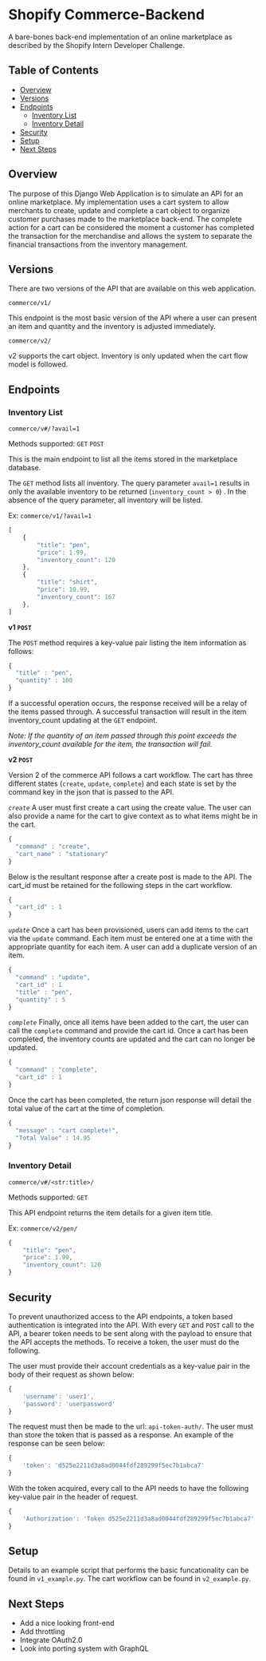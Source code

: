 # Shopify Commerce-Backend
A bare-bones back-end implementation of an online marketplace as described by the Shopify Intern Developer Challenge.

Table of Contents
-----------------

  * [Overview](#overview)
  * [Versions](#versions)
  * [Endpoints](#endpoints)
     * [Inventory List](#inventory-list)
     * [Inventory Detail](#inventory-detail)
   * [Security](#security)
   * [Setup](#setup)
   * [Next Steps](#next-steps)

## Overview
The purpose of this Django Web Application is to simulate an API for an online marketplace. My implementation uses a cart system to allow merchants to create, update and complete a cart object to organize customer purchases made to the marketplace back-end. The complete action for a cart can be considered the moment a customer has completed the transaction for the merchandise and allows the system to separate the financial transactions from the inventory management.

## Versions

There are two versions of the API that are available on this web application.

`commerce/v1/`

This endpoint is the most basic version of the API where a user 		can present an item and quantity and the inventory is adjusted immediately.

`commerce/v2/`

v2 supports the cart object. Inventory is only updated when the cart flow model is followed.

## Endpoints
### Inventory List
`commerce/v#/?avail=1`

Methods supported:
`GET` `POST`

This is the main endpoint to list all the items stored in the marketplace database.

The `GET` method lists all inventory. The query parameter `avail=1` results in only the available inventory to be returned (`inventory_count > 0`) .  In the absence of the query parameter, all inventory will be listed.

Ex:
`commerce/v1/?avail=1`

```javascript
[
    {
        "title": "pen",
        "price": 1.99,
        "inventory_count": 120
    },
    {
        "title": "shirt",
        "price": 10.99,
        "inventory_count": 167
    },
]    
```

**v1 `POST`**

The `POST` method requires a key-value pair listing the item information as follows:

```javascript
{
  "title" : "pen",
  "quantity" : 100
}
```
If a successful operation occurs, the response received will be a relay of the items passed through. A successful transaction will result in the item inventory_count updating at the `GET` endpoint.

*Note: If the quantity of an item passed through this point exceeds the inventory_count available for the item, the transaction will fail.*


**v2 `POST`**

Version 2 of the commerce API follows a cart workflow. The cart has three different states (`create`, `update`, `complete`) and each state is set by the command key in the json that is passed to the API.


*`create`*
A user must first create a cart using the create value. The user can also provide a name for the cart to give context as to what items might be in the cart.
```javascript
{
  "command" : "create",
  "cart_name" : "stationary"
}
```
Below is the resultant response after a create post is made to the API. The cart_id must be retained for the following steps in the cart workflow.

```javascript
{
  "cart_id" : 1
}
```

*`update`*
Once a cart has been provisioned, users can add items to the cart via the `update` command. Each item must be entered one at a time with the appropriate quantity for each item. A user can add a duplicate version of an item.
```javascript
{
  "command" : "update",
  "cart_id" : 1
  "title" : "pen",
  "quantity" : 5
}
```
*`complete`*
Finally, once all items have been added to the cart, the user can call the `complete` command and provide the cart  id. Once a cart has been completed, the inventory counts are updated and the cart can no longer be updated.
```javascript
{
  "command" : "complete",
  "cart_id" : 1
}
```
Once the cart has been completed, the return json response will detail the total value of the cart at the time of completion.
```javascript
{
  "message" : "cart complete!",
  "Total Value" : 14.95
}
```
 ### Inventory Detail
`commerce/v#/<str:title>/`

Methods supported:
`GET`

This API endpoint returns the item details for a given item title.

Ex:
`commerce/v2/pen/`
```javascript
{
    "title": "pen",
    "price": 1.99,
    "inventory_count": 120
}
```

## Security

To prevent unauthorized access to the API endpoints, a token based authentication is integrated into the API. With every `GET` and `POST` call to the API, a bearer token needs to be sent along with the payload to ensure that the API accepts the methods. To receive a token, the user must do the following.

The user must provide their account credentials as a key-value pair in the body of their request as shown below:
```javascript
{
	'username': 'user1',
	'password': 'userpassword'
}
```
The request must then be made to the url: `api-token-auth/`. The user must than store the token that is passed as a response. An example of the response can be seen below:
```javascript
{
	'token': 'd525e2211d3a8ad0044fdf289299f5ec7b1abca7'
}
```
With the token acquired, every call to the API needs to have the following key-value pair in the header of request.

```javascript
{
	'Authorization': 'Token d525e2211d3a8ad0044fdf289299f5ec7b1abca7'
}
```
## Setup

Details to an example script that performs the basic funcationality can be found in `v1_example.py`. The cart workflow can be found in `v2_example.py`.

## Next Steps

* Add a nice looking front-end
* Add throttling
* Integrate OAuth2.0
* Look into porting system with GraphQL
